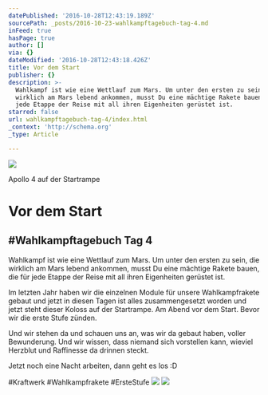```yaml
---
datePublished: '2016-10-28T12:43:19.189Z'
sourcePath: _posts/2016-10-23-wahlkampftagebuch-tag-4.md
inFeed: true
hasPage: true
author: []
via: {}
dateModified: '2016-10-28T12:43:18.426Z'
title: Vor dem Start
publisher: {}
description: >-
  Wahlkampf ist wie eine Wettlauf zum Mars. Um unter den ersten zu sein, die
  wirklich am Mars lebend ankommen, musst Du eine mächtige Rakete bauen, die für
  jede Etappe der Reise mit all ihren Eigenheiten gerüstet ist.
starred: false
url: wahlkampftagebuch-tag-4/index.html
_context: 'http://schema.org'
_type: Article

---
```

<article style=""><img src="https://the-grid-user-content.s3-us-west-2.amazonaws.com/7b01edd9-f019-4db2-af48-29bc6918657a.jpg" /><p>Apollo 4 auf der Startrampe</p></article>

# Vor dem Start

## \#Wahlkampftagebuch Tag 4

Wahlkampf ist wie eine Wettlauf zum Mars. Um unter den ersten zu sein, die wirklich am Mars lebend ankommen, musst Du eine mächtige Rakete bauen, die für jede Etappe der Reise mit all ihren Eigenheiten gerüstet ist.

Im letzten Jahr haben wir die einzelnen Module für unsere Wahlkampfrakete gebaut und jetzt in diesen Tagen ist alles zusammengesetzt worden und jetzt steht dieser Koloss auf der Startrampe. Am Abend vor dem Start. Bevor wir die erste Stufe zünden.

Und wir stehen da und schauen uns an, was wir da gebaut haben, voller Bewunderung. Und wir wissen, dass niemand sich vorstellen kann, wieviel Herzblut und Raffinesse da drinnen steckt.

Jetzt noch eine Nacht arbeiten, dann geht es los :D

\#Kraftwerk \#Wahlkampfrakete \#ErsteStufe
![](https://the-grid-user-content.s3-us-west-2.amazonaws.com/aca494d5-cc9f-4fc3-8682-f1179edcc252.jpg)
![](https://the-grid-user-content.s3-us-west-2.amazonaws.com/aba48a71-ff12-4932-b312-42d7cb359393.jpg)